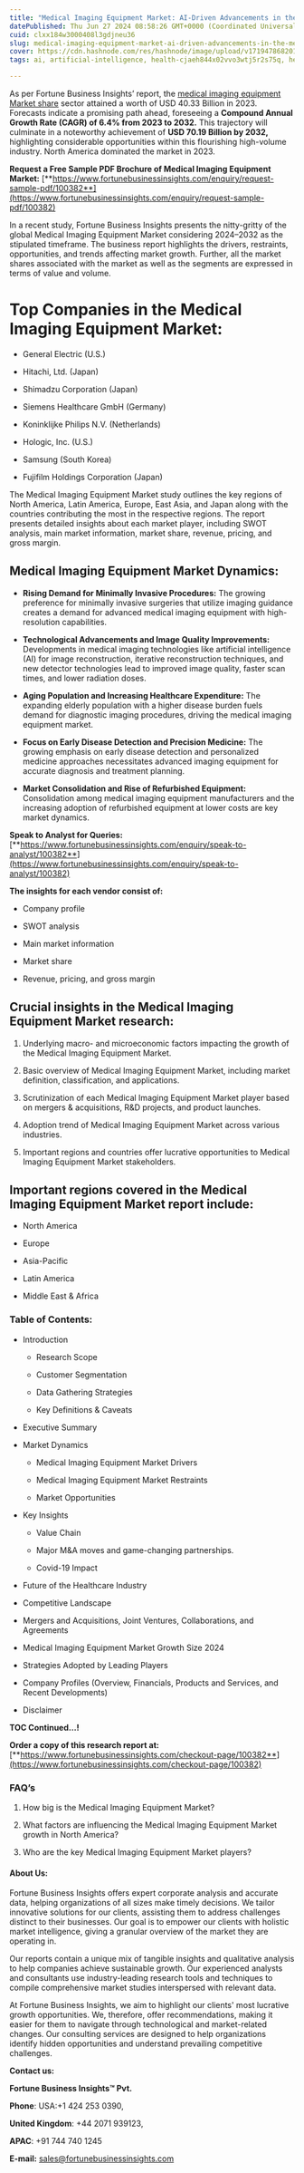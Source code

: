 ```yaml
---
title: "Medical Imaging Equipment Market: AI-Driven Advancements in the Medical Imaging Equipment Market"
datePublished: Thu Jun 27 2024 08:58:26 GMT+0000 (Coordinated Universal Time)
cuid: clxx184w3000408l3gdjneu36
slug: medical-imaging-equipment-market-ai-driven-advancements-in-the-medical-imaging-equipment-market
cover: https://cdn.hashnode.com/res/hashnode/image/upload/v1719478682013/4d0bea5c-9ea7-4e9b-8987-90e231ab6190.png
tags: ai, artificial-intelligence, health-cjaeh844x02vvo3wtj5r2s75q, healthcare, medical-imaging-equipment-market

---
```


As per Fortune Business Insights’ report, the [medical imaging equipment Market share](https://www.fortunebusinessinsights.com/industry-reports/medical-imaging-equipment-market-100382) sector attained a worth of USD 40.33 Billion in 2023. Forecasts indicate a promising path ahead, foreseeing a **Compound Annual Growth Rate (CAGR) of 6.4% from 2023 to 2032.** This trajectory will culminate in a noteworthy achievement of **USD 70.19 Billion by 2032,** highlighting considerable opportunities within this flourishing high-volume industry. North America dominated the market in 2023.

**Request a Free Sample PDF Brochure of Medical Imaging Equipment Market:** [**https://www.fortunebusinessinsights.com/enquiry/request-sample-pdf/100382**](https://www.fortunebusinessinsights.com/enquiry/request-sample-pdf/100382)

In a recent study, Fortune Business Insights presents the nitty-gritty of the global Medical Imaging Equipment Market considering 2024–2032 as the stipulated timeframe. The business report highlights the drivers, restraints, opportunities, and trends affecting market growth. Further, all the market shares associated with the market as well as the segments are expressed in terms of value and volume.

# **Top Companies in the Medical Imaging Equipment Market:**

* General Electric (U.S.)
    
* Hitachi, Ltd. (Japan)
    
* Shimadzu Corporation (Japan)
    
* Siemens Healthcare GmbH (Germany)
    
* Koninklijke Philips N.V. (Netherlands)
    
* Hologic, Inc. (U.S.)
    
* Samsung (South Korea)
    
* Fujifilm Holdings Corporation (Japan)
    

The Medical Imaging Equipment Market study outlines the key regions of North America, Latin America, Europe, East Asia, and Japan along with the countries contributing the most in the respective regions. The report presents detailed insights about each market player, including SWOT analysis, main market information, market share, revenue, pricing, and gross margin.

## Medical Imaging Equipment Market **Dynamics**:

* **Rising Demand for Minimally Invasive Procedures:** The growing preference for minimally invasive surgeries that utilize imaging guidance creates a demand for advanced medical imaging equipment with high-resolution capabilities.
    
* **Technological Advancements and Image Quality Improvements:** Developments in medical imaging technologies like artificial intelligence (AI) for image reconstruction, iterative reconstruction techniques, and new detector technologies lead to improved image quality, faster scan times, and lower radiation doses.
    
* **Aging Population and Increasing Healthcare Expenditure:** The expanding elderly population with a higher disease burden fuels demand for diagnostic imaging procedures, driving the medical imaging equipment market.
    
* **Focus on Early Disease Detection and Precision Medicine:** The growing emphasis on early disease detection and personalized medicine approaches necessitates advanced imaging equipment for accurate diagnosis and treatment planning.
    
* **Market Consolidation and Rise of Refurbished Equipment:** Consolidation among medical imaging equipment manufacturers and the increasing adoption of refurbished equipment at lower costs are key market dynamics.
    

**Speak to Analyst for Queries:** [**https://www.fortunebusinessinsights.com/enquiry/speak-to-analyst/100382**](https://www.fortunebusinessinsights.com/enquiry/speak-to-analyst/100382)

**The insights for each vendor consist of:**

* Company profile
    
* SWOT analysis
    
* Main market information
    
* Market share
    
* Revenue, pricing, and gross margin
    

## **Crucial insights in the Medical Imaging Equipment Market research:**

1. Underlying macro- and microeconomic factors impacting the growth of the Medical Imaging Equipment Market.
    
2. Basic overview of Medical Imaging Equipment Market, including market definition, classification, and applications.
    
3. Scrutinization of each Medical Imaging Equipment Market player based on mergers & acquisitions, R&D projects, and product launches.
    
4. Adoption trend of Medical Imaging Equipment Market across various industries.
    
5. Important regions and countries offer lucrative opportunities to Medical Imaging Equipment Market stakeholders.
    

## **Important regions covered in the Medical Imaging Equipment Market report include:**

* North America
    
* Europe
    
* Asia-Pacific
    
* Latin America
    
* Middle East & Africa
    

### **Table of Contents:**

* Introduction
    
    * Research Scope
        
    * Customer Segmentation
        
    * Data Gathering Strategies
        
    * Key Definitions & Caveats
        
* Executive Summary
    
* Market Dynamics
    
    * Medical Imaging Equipment Market Drivers
        
    * Medical Imaging Equipment Market Restraints
        
    * Market Opportunities
        
* Key Insights
    
    * Value Chain
        
    * Major M&A moves and game-changing partnerships.
        
    * Covid-19 Impact
        
* Future of the Healthcare Industry
    
* Competitive Landscape
    
* Mergers and Acquisitions, Joint Ventures, Collaborations, and Agreements
    
* Medical Imaging Equipment Market Growth Size 2024
    
* Strategies Adopted by Leading Players
    
* Company Profiles (Overview, Financials, Products and Services, and Recent Developments)
    
* Disclaimer
    

**TOC Continued…!**

**Order a copy of this research report at:** [**https://www.fortunebusinessinsights.com/checkout-page/100382**](https://www.fortunebusinessinsights.com/checkout-page/100382)

### **FAQ’s**

1. How big is the Medical Imaging Equipment Market?
    
2. What factors are influencing the Medical Imaging Equipment Market growth in North America?
    
3. Who are the key Medical Imaging Equipment Market players?
    

#### **About Us:**

Fortune Business Insights offers expert corporate analysis and accurate data, helping organizations of all sizes make timely decisions. We tailor innovative solutions for our clients, assisting them to address challenges distinct to their businesses. Our goal is to empower our clients with holistic market intelligence, giving a granular overview of the market they are operating in.

Our reports contain a unique mix of tangible insights and qualitative analysis to help companies achieve sustainable growth. Our experienced analysts and consultants use industry-leading research tools and techniques to compile comprehensive market studies interspersed with relevant data.

At Fortune Business Insights, we aim to highlight our clients' most lucrative growth opportunities. We, therefore, offer recommendations, making it easier for them to navigate through technological and market-related changes. Our consulting services are designed to help organizations identify hidden opportunities and understand prevailing competitive challenges.

**Contact us:**

**Fortune Business Insights™ Pvt.**

**Phone**: USA:+1 424 253 0390,

**United Kingdom**: +44 2071 939123,

**APAC**: +91 744 740 1245

**E-mail:** [sales@fortunebusinessinsights.com](mailto:sales@fortunebusinessinsights.com)